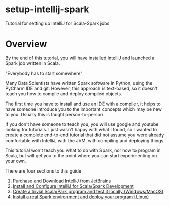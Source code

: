 # setup-intellij-spark
Tutorial for setting up IntelliJ for Scala-Spark jobs

# Overview
By the end of this tutorial, you will have installed IntelliJ and 
launched a Spark job written in Scala.  

"Everybody has to start somewhere"

Many Data Scientists have written Spark software in Python, using 
the PyCharm IDE and git.  However, this approach is text-based, so
it doesn't teach you how to compile and deploy compiled objects.

The first time you have to install and use an IDE with a compiler,
it helps to have someone introduce you to the important concepts
which may be new to you.  Usually this is taught person-to-person.

If you don't have someone to teach you, you will use google and 
youtube looking for tutorials.  I just wasn't happy with what I
found, so I wanted to create a complete end-to-end tutorial that 
did not assume you were already comfortable with IntelliJ, with 
the JVM, with compiling and deploying things.

This tutorial won't teach you what to do with Spark, nor how to
program in Scala, but will get you to the point where you can start
experimenting on your own.

There are four sections to this guide
1. [Purchase and Download IntelliJ from JetBrains][1]
2. [Install and Configure IntelliJ for Scala/Spark Development][2]
3. [Create a trivial Scala/Park program and test it locally (Windows/MacOS)][3]
4. [Install a real Spark environment and deploy your program (Linux)][4]

[1]: section_1-download.md
[2]: section_2-install.md
[3]: section_3-test_locally.md
[4]: section_4-deploy_remotely.md

